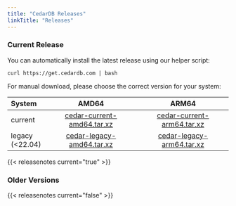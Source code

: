 ```yaml
---
title: "CedarDB Releases"
linkTitle: "Releases"
---
```


### Current Release

You can automatically install the latest release using our helper script:

```shell
curl https://get.cedardb.com | bash
```

For manual download, please choose the correct version for your system:

| System             |                                                  AMD64                                                  |                                                  ARM64                                                  |
|:-------------------|:-------------------------------------------------------------------------------------------------------:|:-------------------------------------------------------------------------------------------------------:|
| current            | <a href="https://download.cedardb.com/latest/cedar-current-amd64.tar.xz">cedar-current-amd64.tar.xz</a> | <a href="https://download.cedardb.com/latest/cedar-current-arm64.tar.xz">cedar-current-arm64.tar.xz</a> |
| legacy<br>(<22.04) |  <a href="https://download.cedardb.com/latest/cedar-legacy-amd64.tar.xz">cedar-legacy-amd64.tar.xz</a>  |  <a href="https://download.cedardb.com/latest/cedar-legacy-arm64.tar.xz">cedar-legacy-arm64.tar.xz</a>  |

{{< releasenotes current="true" >}}

### Older Versions

{{< releasenotes current="false" >}}
